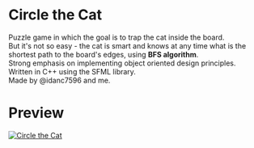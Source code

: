 # Circle the Cat
Puzzle game in which the goal is to trap the cat inside the board. <br>
But it's not so easy - the cat is smart and knows at any time what is the shortest path to the board's edges, using <b>BFS algorithm</b>. <br>
Strong emphasis on implementing object oriented design principles. <br>
Written in C++ using the SFML library. <br>
Made by @idanc7596 and me.
<br>
# Preview
[![Circle the Cat](https://i.ibb.co/mqtyWQV/image.png)](https://www.youtube.com/watch?v=fCbDmL780rc)

